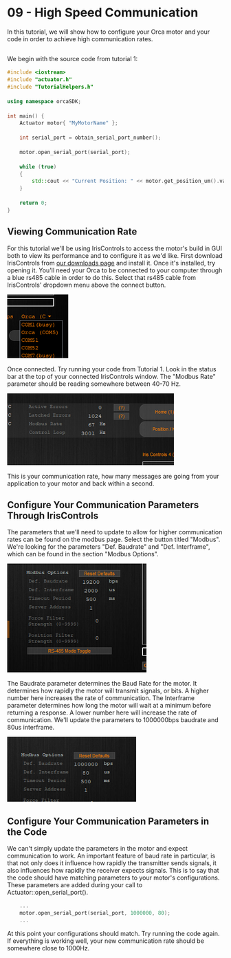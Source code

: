 # 09 - High Speed Communication

In this tutorial, we will show how to configure your Orca motor and your code in order to achieve high communication rates.
  
## 

We begin with the source code from tutorial 1:

```./main.cpp
#include <iostream>
#include "actuator.h"
#include "TutorialHelpers.h"

using namespace orcaSDK;

int main() {
	Actuator motor{ "MyMotorName" };

	int serial_port = obtain_serial_port_number();

	motor.open_serial_port(serial_port);
	
	while (true)
	{
		std::cout << "Current Position: " << motor.get_position_um().value << "          \r";
	}

	return 0;
}
```

## Viewing Communication Rate

For this tutorial we'll be using IrisControls to access the motor's build in GUI both to view its performance and to configure it as we'd like. First download IrisControls from [our downloads page](https://irisdynamics.com/downloads) and install it. Once it's installed, try opening it. You'll need your Orca to be connected to your computer through a blue rs485 cable in order to do this. Select that rs485 cable from IrisControls' dropdown menu above the connect button.

![Serial Port Selection Dropdown](resources/iriscontrols_dropdown.png)

Once connected. Try running your code from Tutorial 1. Look in the status bar at the top of your connected IrisControls window. The "Modbus Rate" parameter should be reading somewhere between 40-70 Hz. 

![Communication Rate](resources/iriscontrols_comm_rate.png)

This is your communication rate, how many messages are going from your application to your motor and back within a second. 

## Configure Your Communication Parameters Through IrisControls

The parameters that we'll need to update to allow for higher communication rates can be found on the modbus page. Select the button titled "Modbus". We're looking for the parameters "Def. Baudrate" and "Def. Interframe", which can be found in the section "Modbus Options". 

![Modbus Params](resources/iriscontrols_modbus_params.png)

The Baudrate parameter determines the Baud Rate for the motor. It determines how rapidly the motor will transmit signals, or bits. A higher number here increases the rate of communication. The Interframe parameter determines how long the motor will wait at a minimum before returning a response. A lower number here will increase the rate of communication. We'll update the parameters to 1000000bps baudrate and 80us interframe.

![Updated Modbus Params](resources/iriscontrols_modbus_updated_params.png)

## Configure Your Communication Parameters in the Code

We can't simply update the parameters in the motor and expect communication to work. An important feature of baud rate in particular, is that not only does it influence how rapidly the transmitter sends signals, it also influences how rapidly the receiver expects signals. This is to say that the code should have matching parameters to your motor's configurations. These parameters are added during your call to Actuator::open_serial_port().

``` ./main.cpp
	...
	motor.open_serial_port(serial_port, 1000000, 80);
	...
```

At this point your configurations should match. Try running the code again. If everything is working well, your new communication rate should be somewhere close to 1000Hz.